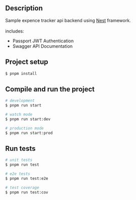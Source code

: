 
## Description

Sample expence tracker api backend using [Nest](https://github.com/nestjs/nest) framework.
<br/> <br/>
includes:
- Passport JWT Authentication
- Swagger API Documentation

## Project setup

```bash
$ pnpm install
```

## Compile and run the project

```bash
# development
$ pnpm run start

# watch mode
$ pnpm run start:dev

# production mode
$ pnpm run start:prod
```

## Run tests

```bash
# unit tests
$ pnpm run test

# e2e tests
$ pnpm run test:e2e

# test coverage
$ pnpm run test:cov
```
